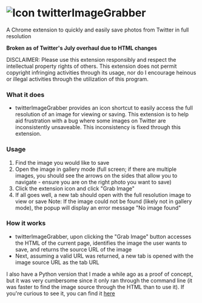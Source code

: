 # ![Icon](https://i.imgur.com/hsVN8Hm.png) twitterImageGrabber
A Chrome extension to quickly and easily save photos from Twitter in full resolution

**Broken as of Twitter's July overhaul due to HTML changes**

DISCLAIMER: Please use this extension responsibly and respect the intellectual property rights of others. This extension does not permit copyright infringing activities through its usage, nor do I encourage heinous or illegal activities through the utilization of this program.

### What it does
- twitterImageGrabber provides an icon shortcut to easily access the full resolution of an image for viewing or saving. This extension is to help aid frustration with a bug where some images on Twitter are inconsistently unsaveable. This inconsistency is fixed through this extension.

### Usage
1. Find the image you would like to save
2. Open the image in gallery mode (full screen; if there are multiple images, you should see the arrows on the sides that allow you to navigate - ensure you are on the right photo you want to save)
3. Click the extension icon and click "Grab Image"
4. If all goes well, a new tab should open with the full resolution image to view or save
Note: If the image could not be found (likely not in gallery mode), the popup will display an error message "No image found"

### How it works
- twitterImageGrabber, upon clicking the "Grab Image" button accesses the HTML of the current page, identifies the image the user wants to save, and returns the source URL of the image
- Next, assuming a valid URL was returned, a new tab is opened with the image source URL as the tab URL

I also have a Python version that I made a while ago as a proof of concept, but it was very cumbersome since it only ran through the command line (it was faster to find the image source through the HTML than to use it). If you're curious to see it, you can find it [here](https://github.com/andrewtong0/TwitterImageGrabberPython)
